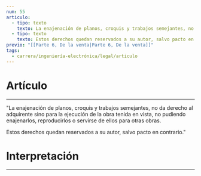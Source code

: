 ```yaml
---
num: 55
articulo:
  - tipo: texto
    texto: La enajenación de planos, croquis y trabajos semejantes, no da derecho al adquirente sino para la ejecución de la obra tenida en vista, no pudiendo enajenarlos, reproducirlos o servirse de ellos para otras obras.
  - tipo: texto
    texto: Estos derechos quedan reservados a su autor, salvo pacto en contrario.
previo: "[[Parte 6, De la venta|Parte 6, De la venta]]"
tags:
  - carrera/ingeniería-electrónica/legal/articulo
---
```

# Artículo
---
"La enajenación de planos, croquis y trabajos semejantes, no da derecho al adquirente sino para la ejecución de la obra tenida en vista, no pudiendo enajenarlos, reproducirlos o servirse de ellos para otras obras.

Estos derechos quedan reservados a su autor, salvo pacto en contrario."

# Interpretación
---
